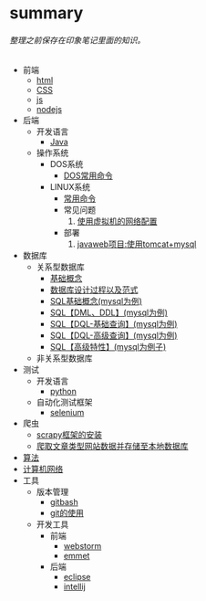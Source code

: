 # summary
###### 整理之前保存在印象笔记里面的知识。
* 前端
  * [html](frontEnd/html/html.md)
  * [CSS](frontEnd/css/README.md "CSS页面")
  * [js](frontEnd/js/README.md)
  * [nodejs](frontEnd/nodejs/nodejs.md)
* 后端
  * 开发语言
    * [Java](backEnd/Java/Java.md)
  * 操作系统
    * DOS系统
      * [DOS常用命令](backEnd/system/DOS/commandOfDOS.md)
    * LINUX系统
      * [常用命令](backEnd/system/linux/command.md)
      * 常见问题
        1. [使用虚拟机的网络配置](backEnd/system/linux/configureNetwork.md)
      * 部署
        1. [javaweb项目:使用tomcat+mysql](backEnd/system/linux/deploy_javaweb.md)
* 数据库
  * 关系型数据库
    * [基础概念](database/basicContent.md)
    * [数据库设计过程以及范式](database/format.md)
    * [SQL基础概念(mysql为例)](database/sql_basic.md)
    * [SQL【DML、DDL】(mysql为例)](database/sql_ddl_dml.md)
    * [SQL【DQL-基础查询】(mysql为例)](database/sql_dql.md)
    * [SQL【DQL-高级查询】(mysql为例)](database/sql_dql_advanced.md)
    * [SQL【高级特性】(mysql为例子)](database/sql_highLevel.md)
  * 非关系型数据库
* 测试
  * 开发语言
    * [python](testing/python/python.md)
  * 自动化测试框架
    * [selenium](testing/selenium/selenium.md)
* 爬虫
  * [scrapy框架的安装](crawler/InstallScrapy.md)
  * [爬取文章类型网站数据并存储至本地数据库](crawler/crwalFromJobbole.md)
* [算法](algorithm/algorithm.md)
* [计算机网络](network/network.md)
* 工具
  * 版本管理
    * [gitbash](tools/gitbash.md)
    * [git的使用](tools/git.md)
  * 开发工具
    * 前端
      * [webstorm](tools/frontEnd/webstorm.md)
      * [emmet](tools/frontEnd/emmet.md)
    * 后端
      * [eclipse](tools/backEnd/eclipse.md)
      * [intellij](tools/backEnd/intellij.md)